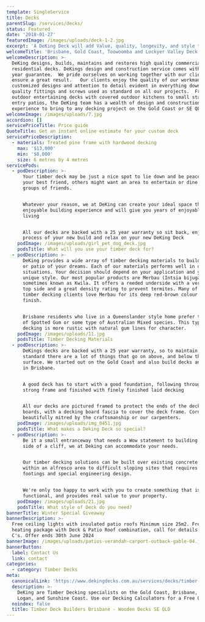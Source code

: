 ```yaml
---
template: SingleService
title: Decks
parentSlug: /services/decks/
status: Featured
date: '2018-01-27'
featuredImage: /images/uploads/deck-1-2.jpg
excerpt: 'A DeKing Deck will add Value, quality, longevity, and style to your home.'
welcomeTitle: 'Brisbane, Gold Coast, Toowoomba and Lockyer Valley Deck Builder'
welcomeDescription: >-
  DeKing designs, builds, maintains and restores high quality commercial and
  residential decks. DeKings design and construction service comes with a 25
  year guarantee.  We pride ourselves on working together with our clients to
  ensure a great result.   Our clients enjoy the quality of our workmanship,
  customized designs and attention to detail evident in everything down to the
  quality fittings and screws used as standard on all our projects.  From large
  outdoor entertaining decks with covered outdoor kitchens to small statement
  entry patios, the DeKing team has a wealth of design and construction
  experience to bring to any decking project on the Gold Coast or SE QLD.
welcomeImage: /images/uploads/7.jpg
accordion: []
servicePriceTitle: Price guide
QuoteTitle: Get an instant online estimate for your custom deck
servicePriceDescription:
  - materials: Treated pine frame with hardwood decking
    max: '$13,000'
    min: '$8,000'
    size: 6 metres by 4 metres
servicePods:
  - podDescription: >-
      Your timber deck may be just a nice spot to lie down and be peaceful with
      your best friend, others might want an area to entertain or dine with
      groups of friends.


      Whatever your reason, we at DeKing can create your ideal space that is an
      enjoyable building experience and will give you years of enjoyable outdoor
      living


      All our decks are backed with a 25 year warranty so sit back, enjoy the
      process of your new build and relax on your new DeKing Deck
    podImage: /images/uploads/girl_pet_dog_deck.jpg
    podsTitle: What will you use your timber deck for?
  - podDescription: >-
      DeKing provides a wide array of timber decking materials to build the deck
      or patio of your dreams. Each of our materials performs well in different
      situations. Your decision should depend on your application and your own
      unique style. Our most popular products are Merbau (Intsia bijuga),
      sometimes known as Kwila. It offers a reeded underside with a very smooth
      top side and a great density rating to prevent termites. Many of our
      timber decking clients love Merbau for its deep red-brown colour and even
      finish.


      Brisbane residents who live in a Queenslander style home prefer the look
      of Spotted Gum or some type of Australian Mixed species. This type of
      decking is more rustic with natural gum lines for character.
    podImage: /images/uploads/11.jpg
    podsTitle: Timber Decking Materials
  - podDescription: >-
      DeKings decks are backed with a 25 year warranty, so to maintain this
      standard there are a lot of things that go on above, and below the decking
      surface. We started out on the Gold Coast and also build decks and patios
      in Brisbane.


      A good deck has to start with a good foundation, following through a
      strong frame and finished with finely finished laid decking


      All our decks are pictured framed to protect the ends of the decking
      boards, with a decking board fascia to cover the deck frame. Corners are
      beautifully mitred by the craftsmanship or our carpenters.
    podImage: /images/uploads/img_0451.jpg
    podsTitle: What makes a Deking Deck so special?
  - podDescription: >-
      Be it a small entranceway that needs a Wow statement to building on the
      side of a cliff, we at Deking can accommodate your needs.


      Our timber decking solutions can be built over existing concrete or tiles
      within an alfresco area to difficult sloping sites that requires large
      footings and special engineering design.


      We're only too happy to work with you to create something that is unique,
      functional, and provides real value to your property.
    podImage: /images/uploads/21.jpg
    podsTitle: What style of Deck do you need?
bannerTitle: Winter Special Giveaway
bannerDescription: >-
  Free ceiling lights with insulated patio roofs Minimum size 25m2. Free outdoor
  heating package with Deck & Patio Roof combination, call for details and T's &
  C's. Offer ends 30th June 2024
bannerImage: /images/uploads/patios-verandah-carport-outback-gable-04.jpg
bannerButton:
  label: Contact Us
  link: contact
categories:
  - category: Timber Decks
meta:
  canonicalLink: 'https://www.dekingdecks.com.au/services/decks/timber-decks/'
  description: >-
    DeKing are Timber Decking specialists on the Gold Coast, Brisbane, Ipswich,
    Logan, and Sunshine Coast. Use our Decking Calculators for a Free Quote.
  noindex: false
  title: Timber Deck Builders Brisbane - Wooden Decks SE QLD
---
```


